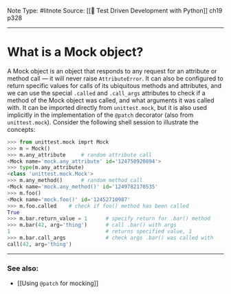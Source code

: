 Note Type: #litnote
Source: [[📖 Test Driven Development with Python]] ch19 p328

---
# What is a Mock object?
A Mock object is an object that responds to any request for an attribute or method call — it will never raise `AttributeError`. It can also be configured to return specific values for calls of its ubiquitous methods and attributes, and we can use the special `.called` and `.call_args` attributes to check if a method of the Mock object was called, and what arguments it was called with. It can be imported directly from `unittest.mock`, but it is also used implicitly in the implementation of the `@patch` decorator (also from `unittest.mock`). Consider the following shell session to illustrate the concepts:
```python shell
>>> from unittest.mock imprt Mock
>>> m = Mock()
>>> m.any_attribute		# random attribute call
<Mock name='mock.any_attribute' id='124750920894'>
>>> type(m.any_attribute)
<class 'unittest.mock.Mock'>
>>> m.any_method()		# random method call
<Mock name='mock.any_method()' id='1249782170535'
>>> m.foo()
<Mock name='mock.foo()' id='12452710987'
>>> m.foo.called	# check if foo() method has been called
True
>>> m.bar.return_value = 1		# specify return for .bar() method
>>> m.bar(42, arg='thing')		# call .bar() with args
1								# returns specified value, 1
>>> m.bar.call_args				# check args .bar() was called with
call(42, arg='thing')
```

---
### See also:
- [[Using `@patch` for mocking]]